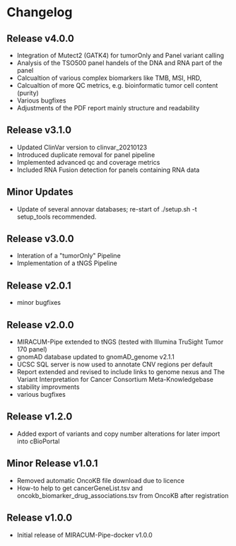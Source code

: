 # Changelog

## Release v4.0.0

* Integration of Mutect2 (GATK4) for tumorOnly and Panel variant calling
* Analysis of the TSO500 panel handels of the DNA and RNA part of the panel
* Calcualtion of various complex biomarkers like TMB, MSI, HRD,
* Calcualtion of more QC metrics, e.g. bioinformatic tumor cell content (purity)
* Various bugfixes
* Adjustments of the PDF report mainly structure and readability

## Release v3.1.0

* Updated ClinVar version to clinvar_20210123
* Introduced duplicate removal for panel pipeline
* Implemented advanced qc and coverage metrics
* Included RNA Fusion detection for panels containing RNA data

## Minor Updates

* Update of several annovar databases; re-start of ./setup.sh -t setup_tools recommended.

## Release v3.0.0

* Interation of a "tumorOnly" Pipeline
* Implementation of a tNGS Pipeline

## Release v2.0.1

* minor bugfixes

## Release v2.0.0

* MIRACUM-Pipe extended to tNGS (tested with Illumina TruSight Tumor 170 panel)
* gnomAD database updated to gnomAD_genome v2.1.1
* UCSC SQL server is now used to annotate CNV regions per default
* Report extended and revised to include links to genome nexus and The Variant Interpretation for Cancer Consortium Meta-Knowledgebase
* stability improvments
* various bugfixes

## Release v1.2.0

* Added export of variants and copy number alterations for later import into cBioPortal

## Minor Release v1.0.1

* Removed automatic OncoKB file download due to licence
* How-to help to get cancerGeneList.tsv and oncokb_biomarker_drug_associations.tsv from OncoKB after registration

## Release v1.0.0

* Initial release of MIRACUM-Pipe-docker v1.0.0
